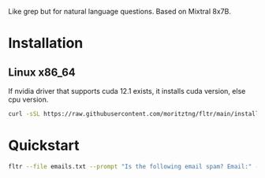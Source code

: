 Like grep but for natural language questions. Based on Mixtral 8x7B.

# Installation
## Linux x86_64
If nvidia driver that supports cuda 12.1 exists, it installs cuda version, else cpu version.
```bash
curl -sSL https://raw.githubusercontent.com/moritztng/fltr/main/install.sh | sudo bash
```

# Quickstart
```bash
fltr --file emails.txt --prompt "Is the following email spam? Email:" --batch-size 32
```
